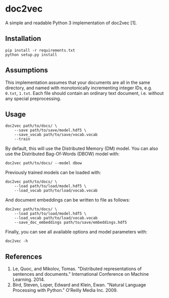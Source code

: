 # doc2vec

A simple and readable Python 3 implementation of doc2vec [1].

## Installation
```
pip install -r requirements.txt
python setup.py install
```

## Assumptions
This implementation assumes that your documents are all in the same directory,
and named with monotonically incrementing integer IDs, e.g. `0.txt`, `1.txt`.
Each file should contain an ordinary text document, i.e. without any special
preprocessing.

## Usage
```
doc2vec path/to/docs/ \
    --save path/to/save/model.hdf5 \
    --save_vocab path/to/save/vocab.vocab
    --train
```

By default, this will use the Distributed Memory (DM) model. You can also use 
the Distributed Bag-Of-Words (DBOW) model with:
```
doc2vec path/to/docs/ --model dbow
```

Previously trained models can be loaded with:
```
doc2vec path/to/docs/ \
    --load path/to/load/model.hdf5 \
    --load_vocab path/to/load/vocab.vocab
```

And document embeddings can be written to file as follows:
```
doc2vec path/to/docs/ \
    --load path/to/load/model.hdf5 \
    --load_vocab path/to/load/vocab.vocab
    --save_doc_embeddings path/to/save/embeddings.hdf5
```

Finally, you can see all available options and model parameters with:
```
doc2vec -h
```

## References
1. Le, Quoc, and Mikolov, Tomas. "Distributed representations of sentences and
   documents." International Conference on Machine Learning. 2014.
2. Bird, Steven, Loper, Edward and Klein, Ewan. "Natural Language
   Processing with Python." O’Reilly Media Inc. 2009.
